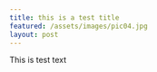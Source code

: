 ```yaml
---
title: this is a test title
featured: /assets/images/pic04.jpg
layout: post
---
```


<p>This is test text</p>
